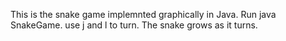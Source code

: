 This is the snake game implemnted graphically in Java. Run java SnakeGame. use j and l to turn. The snake grows as it turns.